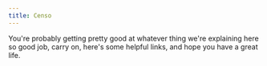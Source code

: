 ```yaml
---
title: Censo
---
```


You're probably getting pretty good at whatever thing we're explaining
here so good job, carry on, here's some helpful links, and hope you have
a great life.
